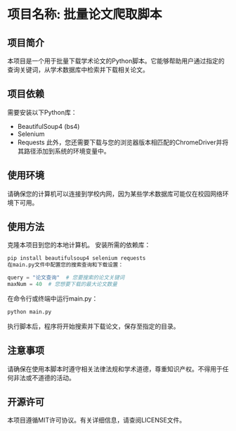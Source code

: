 # 项目名称: 批量论文爬取脚本
## 项目简介
本项目是一个用于批量下载学术论文的Python脚本。它能够帮助用户通过指定的查询关键词，从学术数据库中检索并下载相关论文。

## 项目依赖
需要安装以下Python库：
- BeautifulSoup4 (bs4)
- Selenium
- Requests
此外，您还需要下载与您的浏览器版本相匹配的ChromeDriver并将其路径添加到系统的环境变量中。

## 使用环境
请确保您的计算机可以连接到学校内网，因为某些学术数据库可能仅在校园网络环境下可用。

## 使用方法
克隆本项目到您的本地计算机。
安装所需的依赖库：
```sh
pip install beautifulsoup4 selenium requests
在main.py文件中配置您的搜索查询和下载设置：
```
```py
query = "论文查询"  # 您要搜索的论文关键词
maxNum = 40  # 您想要下载的最大论文数量
```
在命令行或终端中运行main.py：
```sh
python main.py
```
执行脚本后，程序将开始搜索并下载论文，保存至指定的目录。

## 注意事项
请确保在使用本脚本时遵守相关法律法规和学术道德，尊重知识产权。不得用于任何非法或不道德的活动。

## 开源许可
本项目遵循MIT许可协议。有关详细信息，请查阅LICENSE文件。